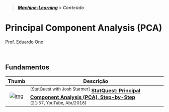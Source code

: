 > <h5><a href="https://github.com/eduardo-ono/Machine-Learning">Machine-Learning</a> > Conteúdo</h5>

# Principal Component Analysis (PCA)

Prof. Eduardo Ono

<br>

## Fundamentos

| Thumb | Descrição |
| :-: | --- |
| [![img](https://img.youtube.com/vi/FgakZw6K1QQ/default.jpg)](https://www.youtube.com/watch?v=FgakZw6K1QQ) | <sup>[StatQuest with Josh Starmer]</sup> [__StatQuest: Principal Component Analysis (PCA), Step-by-Step__](https://www.youtube.com/watch?v=FgakZw6K1QQ)<br> <sub>(21:57, YouTube, Abr/2018)</sub>

<br>
